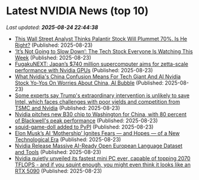 # Latest NVIDIA News (top 10)
_Last updated: **2025-08-24 22:44:38**_

- [This Wall Street Analyst Thinks Palantir Stock Will Plummet 70%. Is He Right?](https://biztoc.com/x/8855562568d1be13) (Published: 2025-08-23)
- [‘It’s Not Going to Slow Down’: The Tech Stock Everyone Is Watching This Week](https://biztoc.com/x/d54a55c446dd4851) (Published: 2025-08-23)
- [FugakuNEXT: Japan’s $740 million supercomputer aims for zetta-scale performance with Nvidia GPUs](https://www.notebookcheck.net/FugakuNEXT-Japan-s-740-million-supercomputer-aims-for-zetta-scale-performance-with-Nvidia-GPUs.1094896.0.html) (Published: 2025-08-23)
- [What Nvidia's China Confusion Means For Tech Giant And AI Nvidia Stock Yo-Yos On Worries About China, AI Bubble](https://biztoc.com/x/c52124c55444b0a7) (Published: 2025-08-23)
- [Some experts say Trump's extraordinary intervention is unlikely to save Intel, which faces challenges with poor yields and competition from TSMC and Nvidia](https://biztoc.com/x/cca119a752571a15) (Published: 2025-08-23)
- [Nvidia pitches new B30 chip to Washington for China, with 80 percent of Blackwell's peak performance](https://www.notebookcheck.net/Nvidia-pitches-new-B30-chip-to-Washington-for-China-with-80-percent-of-Blackwell-s-peak-performance.1094894.0.html) (Published: 2025-08-23)
- [squid-game-doll added to PyPI](https://pypi.org/project/squid-game-doll/) (Published: 2025-08-23)
- [Elon Musk’s AI ‘Mothership’ Ignites Fears — and Hopes — of a New Technological Era](https://www.globenewswire.com/news-release/2025/08/23/3138136/0/en/Elon-Musk-s-AI-Mothership-Ignites-Fears-and-Hopes-of-a-New-Technological-Era.html) (Published: 2025-08-23)
- [Nvidia Release Massive AI-Ready Open European Language Dataset and Tools](https://hardware.slashdot.org/story/25/08/23/1731237/nvidia-release-massive-ai-ready-open-european-language-dataset-and-tools) (Published: 2025-08-23)
- [Nvidia quietly unveiled its fastest mini PC ever, capable of topping 2070 TFLOPS - and if you squint enough, you might even think it looks like an RTX 5090](https://www.techradar.com/pro/nvidia-quietly-unveiled-its-fastest-mini-pc-ever-capable-of-topping-2070-tflops-and-if-you-squint-enough-you-might-even-think-it-looks-like-an-rtx-5090) (Published: 2025-08-23)
